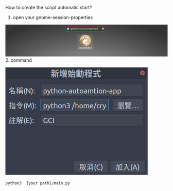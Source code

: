 How to create the script automatic start?
1. open your gnome-session-properties

![](search.png)
2. command 

![](new.png)
```
python3  {your path}/main.py
```
